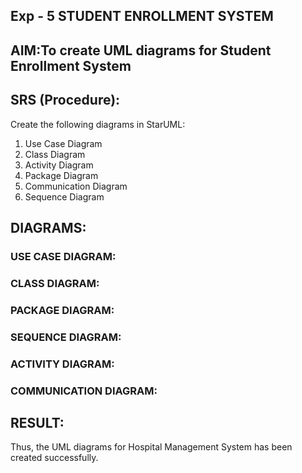 ## Exp - 5 STUDENT ENROLLMENT SYSTEM

## AIM:To create UML diagrams for Student Enrollment System

## SRS (Procedure):

Create the following diagrams in StarUML:
1) Use Case Diagram
2) Class Diagram
3) Activity Diagram
4) Package Diagram
5) Communication Diagram
6) Sequence Diagram


## DIAGRAMS:
### USE CASE DIAGRAM:
### CLASS DIAGRAM:
### PACKAGE DIAGRAM:
### SEQUENCE DIAGRAM:
### ACTIVITY DIAGRAM:
### COMMUNICATION DIAGRAM:


## RESULT:
Thus, the UML diagrams for Hospital Management System has been created successfully.
